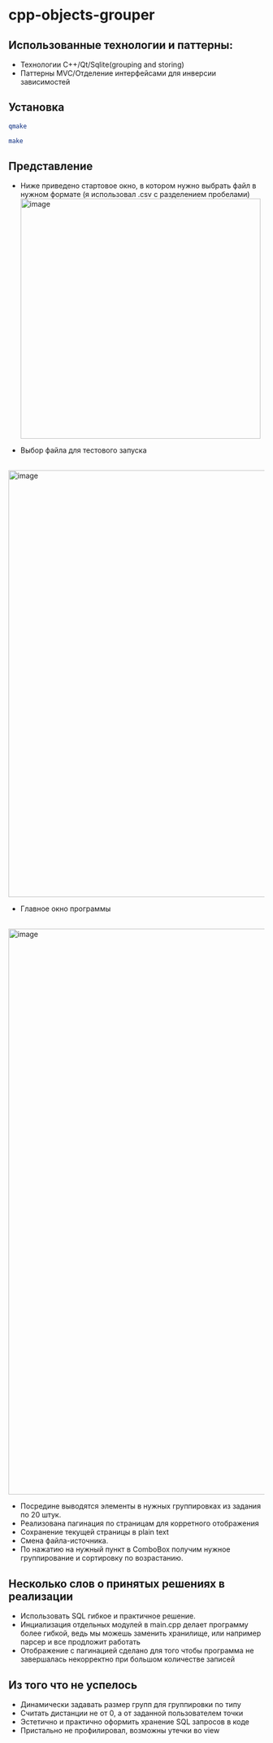 # cpp-objects-grouper
## Использованные технологии и паттерны:
* Технологии C++/Qt/Sqlite(grouping and storing)
* Паттерны MVC/Отделение интерфейсами для инверсии зависимостей

## Установка
```sh
qmake
```
```sh
make
```

## Представление
* Ниже приведено стартовое окно, в котором нужно выбрать файл в нужном формате (я использовал .csv с разделением пробелами)
<br> <img width="472" alt="image" src="https://github.com/user-attachments/assets/32f6edee-76c3-4eba-8ae0-3ea456cd6f41">

* Выбор файла для тестового запуска

<br> 
<img width="839" alt="image" src="https://github.com/user-attachments/assets/87d705d0-bd8f-422c-91ae-b04433241c11">
<br>

* Главное окно программы

<br> 
<img width="1112" alt="image" src="https://github.com/user-attachments/assets/f8ff4a02-5e2e-4af8-9122-72191b66a755">
<br> 

* Посредине выводятся элементы в нужных группировках из задания по 20 штук.
* Реализована пагинация по страницам для корретного отображения
* Сохранение текущей страницы в plain text
* Смена файла-источника.
* По нажатию на нужный пункт в ComboBox получим нужное группирование и сортировку по возрастанию.

## Несколько слов о принятых решениях в реализации
* Использовать SQL гибкое и практичное решение.
* Инциализация отдельных модулей в main.cpp делает программу более гибкой, ведь мы можешь заменить хранилище, или например парсер и все продложит работать
* Отображение с пагинацией сделано для того чтобы программа не завершалась некорректно при большом количестве записей


## Из того что не успелось
* Динамически задавать размер групп для группировки по типу
* Считать дистанции не от 0, а от заданной пользователем точки
* Эстетично и практично оформить хранение SQL запросов в коде
* Пристально не профилировал, возможны утечки во view

